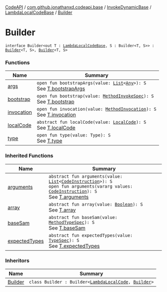 [CodeAPI](../../../../index.md) / [com.github.jonathanxd.codeapi.base](../../../index.md) / [InvokeDynamicBase](../../index.md) / [LambdaLocalCodeBase](../index.md) / [Builder](.)

# Builder

`interface Builder<out T : `[`LambdaLocalCodeBase`](../index.md)`, S : Builder<T, S>> : `[`Builder`](../../-lambda-method-ref-base/-builder/index.md)`<T, S>, `[`Builder`](../../../-arguments-holder/-builder/index.md)`<T, S>`

### Functions

| Name | Summary |
|---|---|
| [args](bootstrapArgs.md) | `open fun bootstrapArgs(value: `[`List`](https://kotlinlang.org/api/latest/jvm/stdlib/kotlin.collections/-list/index.html)`<`[`Any`](https://kotlinlang.org/api/latest/jvm/stdlib/kotlin/-any/index.html)`>): S`<br>See [T.bootstrapArgs](bootstrapArgs.md) |
| [bootstrap](bootstrap.md) | `open fun bootstrap(value: `[`MethodInvokeSpec`](../../../../com.github.jonathanxd.codeapi.common/-method-invoke-spec/index.md)`): S`<br>See [T.bootstrap](bootstrap.md) |
| [invocation](invocation.md) | `open fun invocation(value: `[`MethodInvocation`](../../../-method-invocation/index.md)`): S`<br>See [T.invocation](invocation.md) |
| [localCode](local-code.md) | `abstract fun localCode(value: `[`LocalCode`](../../../-local-code/index.md)`): S`<br>See [T.localCode](local-code.md) |
| [type](type.md) | `open fun type(value: Type): S`<br>See [T.type](type.md) |

### Inherited Functions

| Name | Summary |
|---|---|
| [arguments](../../../-arguments-holder/-builder/arguments.md) | `abstract fun arguments(value: `[`List`](https://kotlinlang.org/api/latest/jvm/stdlib/kotlin.collections/-list/index.html)`<`[`CodeInstruction`](../../../../com.github.jonathanxd.codeapi/-code-instruction.md)`>): S`<br>`open fun arguments(vararg values: `[`CodeInstruction`](../../../../com.github.jonathanxd.codeapi/-code-instruction.md)`): S`<br>See [T.arguments](../../../-arguments-holder/-builder/arguments.md) |
| [array](../../../-arguments-holder/-builder/array.md) | `abstract fun array(value: `[`Boolean`](https://kotlinlang.org/api/latest/jvm/stdlib/kotlin/-boolean/index.html)`): S`<br>See [T.array](../../../-arguments-holder/-builder/array.md) |
| [baseSam](../../-lambda-method-ref-base/-builder/base-sam.md) | `abstract fun baseSam(value: `[`MethodTypeSpec`](../../../../com.github.jonathanxd.codeapi.common/-method-type-spec/index.md)`): S`<br>See [T.baseSam](../../-lambda-method-ref-base/-builder/base-sam.md) |
| [expectedTypes](../../-lambda-method-ref-base/-builder/expected-types.md) | `abstract fun expectedTypes(value: `[`TypeSpec`](../../../-type-spec/index.md)`): S`<br>See [T.expectedTypes](../../-lambda-method-ref-base/-builder/expected-types.md) |

### Inheritors

| Name | Summary |
|---|---|
| [Builder](../../../-invoke-dynamic/-lambda-local-code/-builder/index.md) | `class Builder : Builder<`[`LambdaLocalCode`](../../../-invoke-dynamic/-lambda-local-code/index.md)`, `[`Builder`](../../../-invoke-dynamic/-lambda-local-code/-builder/index.md)`>` |
